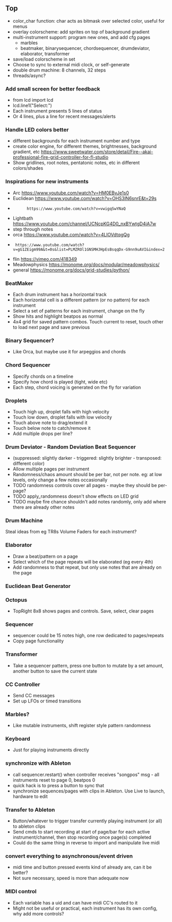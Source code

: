 ## Top
- color_char function: char acts as bitmask over selected color, useful for menus
- overlay colorscheme: add sprites on top of background gradient
- multi-instrument support: program new ones, and add cfg pages
  - marbles
  - beatmaker, binarysequencer, chordsequencer, drumdeviator, elaborator, transformer
- save/load colorscheme in set
- Choose to sync to external midi clock, or self-generate
- double drum machine: 8 channels, 32 steps
- threads/async?

### Add small screen for better feedback
- from lcd import lcd
- lcd.line1("Select:")
- Each instrument presents 5 lines of status
- Or 4 lines, plus a line for recent messages/alerts

### Handle LED colors better
- different backgrounds for each instrument number and type
- create color engine, for different themes, brightnesses, background gradient, etc https://www.sweetwater.com/store/detail/Fire--akai-professional-fire-grid-controller-for-fl-studio
- Show gridlines, root notes, pentatonic notes, etc in different colors/shades

### Inspirations for new instruments
- Arc https://www.youtube.com/watch?v=HM0EBvJe1s0
- Euclidean https://www.youtube.com/watch?v=OHS3lN6snrE&t=29s
-           https://www.youtube.com/watch?v=vwigqSwYNaQ
- Lightbath https://www.youtube.com/channel/UCNcpKG4D0_nxBYwtgD4iA7w
- step through notes
- orca https://www.youtube.com/watch?v=4LIOVdtqgQg
-      https://www.youtube.com/watch?v=gG1ZEigm99A&t=0s&list=PLMZROl1GNSMHJHpEsBsqqDx-G9nn9uAVI&index=2
- flin https://vimeo.com/418349
- Meadowphysics https://monome.org/docs/modular/meadowphysics/
- general https://monome.org/docs/grid-studies/python/

### BeatMaker
- Each drum instrument has a horizontal track
- Each horizontal cell is a different pattern (or no pattern) for each instrument
- Select a set of patterns for each instrument, change on the fly
- Show hits and highlight beatpos as normal
- 4x4 grid for saved pattern combos. Touch current to reset, touch other to load next page and save previous

### Binary Sequencer?
- Like Orca, but maybe use it for arpeggios and chords

### Chord Sequencer
- Specify chords on a timeline
- Specify how chord is played (tight, wide etc)
- Each step, chord voicing is generated on the fly for variation

### Droplets
- Touch high up, droplet falls with high velocity
- Touch low down, droplet falls with low velocity
- Touch above note to drag/extend it
- Touch below note to catch/remove it
- Add multiple drops per line?

### Drum Deviator - Random Deviation Beat Sequencer
- (suppressed: slightly darker - triggered: slightly brighter - transposed: different color)
- Allow multiple pages per instrument
- Randomness/chaos amount should be per bar, not per note. eg: at low levels, only change a few notes occasionally
- TODO randomness controls cover all pages - maybe they should be per-page?
- TODO apply_randomness doesn't show effects on LED grid
- TODO maybe fire chance shouldn't add notes randomly, only add where there are already other notes

### Drum Machine
Steal ideas from eg TR8s
Volume Faders for each instrument?

### Elaborator
- Draw a beat/pattern on a page
- Select which of the page repeats will be elaborated (eg every 4th)
- Add randomness to that repeat, but only use notes that are already on the page

### Euclidean Beat Generator

### Octopus
- TopRight 8x8 shows pages and controls. Save, select, clear pages

### Sequencer
- sequencer could be 15 notes high, one row dedicated to pages/repeats
- Copy page functionality

### Transformer
- Take a sequencer pattern, press one button to mutate by a set amount, another button to save the current state

### CC Controller
- Send CC messages
- Set up LFOs or timed transitions

### Marbles?
- Like mutable instruments, shift register style pattern randomness

### Keyboard
- Just for playing instruments directly


### synchronize with Ableton
- call sequencer.restart() when controller receives "songpos" msg - all instruments reset to page 0, beatpos 0
- quick hack is to press a button to sync that
- synchronize sequences/pages with clips in Ableton. Use Live to launch, hardware to edit

### Transfer to Ableton
- Button/whatever to trigger transfer currently playing instrument (or all) to ableton clips
- Send cmds to start recording at start of page/bar for each active instrument/channel, then stop recording once page(s) completed
- Could do the same thing in reverse to import and manipulate live midi

### convert everything to asynchronous/event driven
- midi time and button pressed events kind of already are, can it be better?
- Not sure necessary, speed is more than adequate now

### MIDI control
- Each variable has a uid and can have midi CC's routed to it
- Might not be useful or practical, each instrument has its own config, why add more controls?
